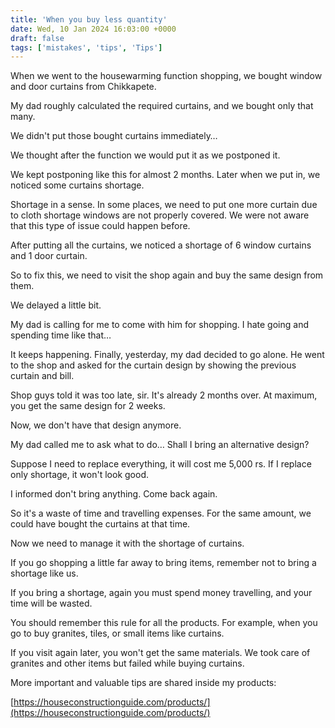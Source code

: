 ```yaml
---
title: 'When you buy less quantity'
date: Wed, 10 Jan 2024 16:03:00 +0000
draft: false
tags: ['mistakes', 'tips', 'Tips']
---
```


When we went to the housewarming function shopping, we bought window and door curtains from Chikkapete.

My dad roughly calculated the required curtains, and we bought only that many.

We didn't put those bought curtains immediately…

We thought after the function we would put it as we postponed it.

We kept postponing like this for almost 2 months. Later when we put in, we noticed some curtains shortage.

Shortage in a sense. In some places, we need to put one more curtain due to cloth shortage windows are not properly covered. We were not aware that this type of issue could happen before.

After putting all the curtains, we noticed a shortage of 6 window curtains and 1 door curtain.

So to fix this, we need to visit the shop again and buy the same design from them.

We delayed a little bit.

My dad is calling for me to come with him for shopping. I hate going and spending time like that…

It keeps happening. Finally, yesterday, my dad decided to go alone. He went to the shop and asked for the curtain design by showing the previous curtain and bill.

Shop guys told it was too late, sir. It's already 2 months over. At maximum, you get the same design for 2 weeks.

Now, we don't have that design anymore.

My dad called me to ask what to do… Shall I bring an alternative design?

Suppose I need to replace everything, it will cost me 5,000 rs. If I replace only shortage, it won't look good.

I informed don't bring anything. Come back again.

So it's a waste of time and travelling expenses. For the same amount, we could have bought the curtains at that time.

Now we need to manage it with the shortage of curtains.

If you go shopping a little far away to bring items, remember not to bring a shortage like us.

If you bring a shortage, again you must spend money travelling, and your time will be wasted.

You should remember this rule for all the products. For example, when you go to buy granites, tiles, or small items like curtains.

If you visit again later, you won't get the same materials. We took care of granites and other items but failed while buying curtains.

More important and valuable tips are shared inside my products:

[https://houseconstructionguide.com/products/](https://houseconstructionguide.com/products/)